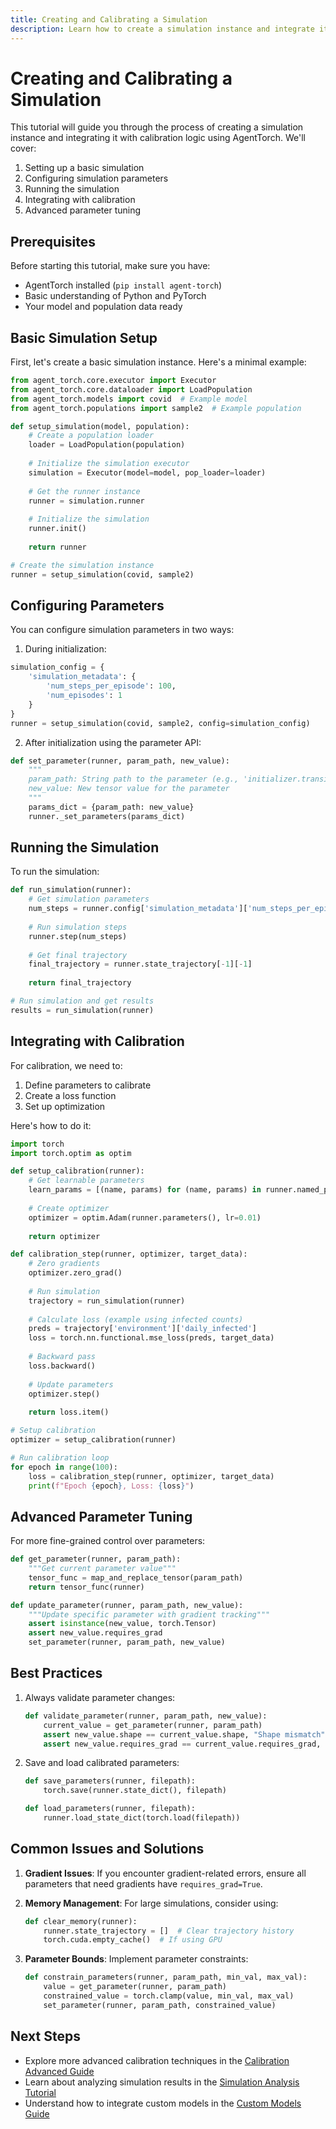 ```yaml
---
title: Creating and Calibrating a Simulation
description: Learn how to create a simulation instance and integrate it with calibration logic
---
```


# Creating and Calibrating a Simulation

This tutorial will guide you through the process of creating a simulation instance and integrating it with calibration logic using AgentTorch. We'll cover:

1. Setting up a basic simulation
2. Configuring simulation parameters
3. Running the simulation
4. Integrating with calibration
5. Advanced parameter tuning

## Prerequisites

Before starting this tutorial, make sure you have:

- AgentTorch installed (`pip install agent-torch`)
- Basic understanding of Python and PyTorch
- Your model and population data ready

## Basic Simulation Setup

First, let's create a basic simulation instance. Here's a minimal example:

```python
from agent_torch.core.executor import Executor
from agent_torch.core.dataloader import LoadPopulation
from agent_torch.models import covid  # Example model
from agent_torch.populations import sample2  # Example population

def setup_simulation(model, population):
    # Create a population loader
    loader = LoadPopulation(population)
    
    # Initialize the simulation executor
    simulation = Executor(model=model, pop_loader=loader)
    
    # Get the runner instance
    runner = simulation.runner
    
    # Initialize the simulation
    runner.init()
    
    return runner

# Create the simulation instance
runner = setup_simulation(covid, sample2)
```

## Configuring Parameters

You can configure simulation parameters in two ways:

1. During initialization:
```python
simulation_config = {
    'simulation_metadata': {
        'num_steps_per_episode': 100,
        'num_episodes': 1
    }
}
runner = setup_simulation(covid, sample2, config=simulation_config)
```

2. After initialization using the parameter API:
```python
def set_parameter(runner, param_path, new_value):
    """
    param_path: String path to the parameter (e.g., 'initializer.transition_function.0.new_transmission.learnable_args.R0')
    new_value: New tensor value for the parameter
    """
    params_dict = {param_path: new_value}
    runner._set_parameters(params_dict)
```

## Running the Simulation

To run the simulation:

```python
def run_simulation(runner):
    # Get simulation parameters
    num_steps = runner.config['simulation_metadata']['num_steps_per_episode']
    
    # Run simulation steps
    runner.step(num_steps)
    
    # Get final trajectory
    final_trajectory = runner.state_trajectory[-1][-1]
    
    return final_trajectory

# Run simulation and get results
results = run_simulation(runner)
```

## Integrating with Calibration

For calibration, we need to:
1. Define parameters to calibrate
2. Create a loss function
3. Set up optimization

Here's how to do it:

```python
import torch
import torch.optim as optim

def setup_calibration(runner):
    # Get learnable parameters
    learn_params = [(name, params) for (name, params) in runner.named_parameters()]
    
    # Create optimizer
    optimizer = optim.Adam(runner.parameters(), lr=0.01)
    
    return optimizer

def calibration_step(runner, optimizer, target_data):
    # Zero gradients
    optimizer.zero_grad()
    
    # Run simulation
    trajectory = run_simulation(runner)
    
    # Calculate loss (example using infected counts)
    preds = trajectory['environment']['daily_infected']
    loss = torch.nn.functional.mse_loss(preds, target_data)
    
    # Backward pass
    loss.backward()
    
    # Update parameters
    optimizer.step()
    
    return loss.item()

# Setup calibration
optimizer = setup_calibration(runner)

# Run calibration loop
for epoch in range(100):
    loss = calibration_step(runner, optimizer, target_data)
    print(f"Epoch {epoch}, Loss: {loss}")
```

## Advanced Parameter Tuning

For more fine-grained control over parameters:

```python
def get_parameter(runner, param_path):
    """Get current parameter value"""
    tensor_func = map_and_replace_tensor(param_path)
    return tensor_func(runner)

def update_parameter(runner, param_path, new_value):
    """Update specific parameter with gradient tracking"""
    assert isinstance(new_value, torch.Tensor)
    assert new_value.requires_grad
    set_parameter(runner, param_path, new_value)
```

## Best Practices

1. Always validate parameter changes:
   ```python
   def validate_parameter(runner, param_path, new_value):
       current_value = get_parameter(runner, param_path)
       assert new_value.shape == current_value.shape, "Shape mismatch"
       assert new_value.requires_grad == current_value.requires_grad, "Gradient requirement mismatch"
   ```

2. Save and load calibrated parameters:
   ```python
   def save_parameters(runner, filepath):
       torch.save(runner.state_dict(), filepath)
   
   def load_parameters(runner, filepath):
       runner.load_state_dict(torch.load(filepath))
   ```

## Common Issues and Solutions

1. **Gradient Issues**: If you encounter gradient-related errors, ensure all parameters that need gradients have `requires_grad=True`.

2. **Memory Management**: For large simulations, consider using:
   ```python
   def clear_memory(runner):
       runner.state_trajectory = []  # Clear trajectory history
       torch.cuda.empty_cache()  # If using GPU
   ```

3. **Parameter Bounds**: Implement parameter constraints:
   ```python
   def constrain_parameters(runner, param_path, min_val, max_val):
       value = get_parameter(runner, param_path)
       constrained_value = torch.clamp(value, min_val, max_val)
       set_parameter(runner, param_path, constrained_value)
   ```

## Next Steps

- Explore more advanced calibration techniques in the [Calibration Advanced Guide](../calibrating-a-model/advanced.md)
- Learn about analyzing simulation results in the [Simulation Analysis Tutorial](../using-simulation-analyzer/index.md)
- Understand how to integrate custom models in the [Custom Models Guide](../creating-a-model/index.md) 